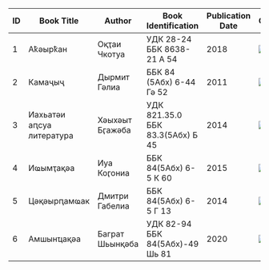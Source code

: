 | **ID** | **Book Title**            | **Author**      | **Book Identification**          | **Publication Date** | **CC0** | **Comments**        |
| ------ | ------------------------- | --------------- | -------------------------------- | -------------------- | ------- | ------------------- |
| 1      | Аҟәырҟан                  | Оқҭаи Чкотуа    | УДК 28-24 ББК 8638-21 А 54       | 2018                 |![][1]   | By author(s)        |
| 2      | Камаҷыҷ                   | Дырмит Гәлиа    | ББК 84 (5Абх) 6-44 Гә 52         | 2011                 | ![][1]  | Reprint 1940        |
| 3      | Иахьатәи аԥсуа литература | Хәыхәыт Бӷажәба | УДК 821.35.0 ББК 83.3(5Абх) Б 45 | 2014                 | ![][1]  | Reprint 1933        |
| 4      | Иҩымҭақәа                 | Иуа Коӷониа     | ББК 84(5Абх) 6-5 К 60            | 2015                 | ![][1]  | Reprint (1904-1928) |
| 5      | Цәқәырԥамҩак              | Дмитри Габелиа  | ББК 84(5Абх) 6-5 Г 13            | 2014                 | ![][2]  |                     |
| 6 | Амшынҵақәа | Баграт Шьынқәба | УДК 82-94 ББК 84(5Абх)-49 Шь 81 | 2020 | ![][2] ||

[1]: https://img.shields.io/static/v1?label=&message=Ааи&color=green
[2]: https://img.shields.io/static/v1?label=&message=Мап&color=red
